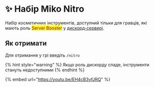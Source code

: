 # ✨ Набір Miko Nitro

Набір косметичних інструментів, доступний тільки для гравців, які мають роль <mark style="color:purple;">Server Booster</mark> у [дискорд-сервері](https://discord.gg/Ms6aY7Wgye).

## Як отримати

Для отримання у грі введіть `/nitro`

{% hint style="warning" %}
Якщо роль дискорду спаде, інструменти стануть недоступними
{% endhint %}

{% embed url="https://youtu.be/EH4cB3yfJRQ" %}